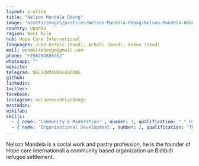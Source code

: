 ```yaml
---
layout: profile
title: "Nelson Mandela Odong"
image: "assets/images/profiles/Nelson-Mandela-Odong/Nelson-Mandela-Odong.jpg"
country: Uganda
region: West Nile
hub: Hope Care International
languages: Juba Arabic (Good), Acholi (Good), Kakwa (Good)
mail: mandelaodongo@gmail.com
phone: "+256784585952"
whatsapp: ""
website: 
telegram: NELSONMANDELAODONG
github: 
linkedin: 
twitter: 
facebook: 
instagram: nelsonmandelaodongo
mastodon: 
wikifab: 
skills:
  - { name: 'Community & Moderation' , number: 1, qualification: " * Diploma on social work and social Administration and theology"}
  - { name: 'Organisational Development', number: 2, qualification: "The founder and Exécutive director of Hope Care International"}
---
```

Nelson Mandela is a social work and pastry profession, he is the founder of Hope care internationall a community based organization un Bidibidi refugee settlement.
